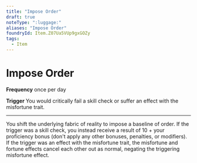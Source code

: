 ```yaml
---
title: "Impose Order"
draft: true
noteType: ":luggage:"
aliases: "Impose Order"
foundryId: Item.Z07Ua5VUp9gxGOZy
tags:
  - Item
---
```


# Impose Order

**Frequency** once per day

**Trigger** You would critically fail a skill check or suffer an effect with the misfortune trait.

* * *

You shift the underlying fabric of reality to impose a baseline of order. If the trigger was a skill check, you instead receive a result of 10 + your proficiency bonus (don't apply any other bonuses, penalties, or modifiers). If the trigger was an effect with the misfortune trait, the misfortune and fortune effects cancel each other out as normal, negating the triggering misfortune effect.
